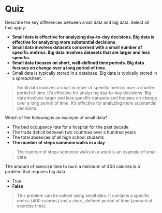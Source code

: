# Quiz
Describe the key differences between small data and big data. Select all that apply.

* **Small data is effective for analyzing day-to-day decisions. Big data is effective for analyzing more substantial decisions.**
* **Small data involves datasets concerned with a small number of specific metrics. Big data involves datasets that are larger and less specific.**
* **Small data focuses on short, well-defined time periods. Big data focuses on change over a long period of time.**
* Small data is typically stored in a database. Big data is typically stored in a spreadsheet.

> Small data involves a small number of specific metrics over a shorter period of time. It’s effective for analyzing day-to-day decisions. Big data involves larger and less specific datasets and focuses on change over a long period of time. It’s effective for analyzing more substantial decisions.

Which of the following is an example of small data?

* The bed occupancy rate for a hospital for the past decade
* The trade deficit between two countries over a hundred years 
* The total absences of all high school students
* **The number of steps someone walks in a day** 

> The number of steps someone walks in a week is an example of small data. 

The amount of exercise time to burn a minimum of 400 calories is a problem that requires big data.

* True
* **False**

> This problem can be solved using small data. It contains a specific metric (400 calories) and a short, defined period of time (amount of exercise time).
